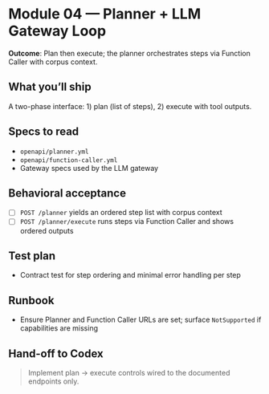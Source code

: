 # Module 04 — Planner + LLM Gateway Loop

**Outcome**: Plan then execute; the planner orchestrates steps via Function Caller with corpus context.

## What you’ll ship
A two-phase interface: 1) plan (list of steps), 2) execute with tool outputs.

## Specs to read
- `openapi/planner.yml`
- `openapi/function-caller.yml`
- Gateway specs used by the LLM gateway

## Behavioral acceptance
- [ ] `POST /planner` yields an ordered step list with corpus context
- [ ] `POST /planner/execute` runs steps via Function Caller and shows ordered outputs

## Test plan
- Contract test for step ordering and minimal error handling per step

## Runbook
- Ensure Planner and Function Caller URLs are set; surface `NotSupported` if capabilities are missing

## Hand-off to Codex
> Implement plan → execute controls wired to the documented endpoints only.
